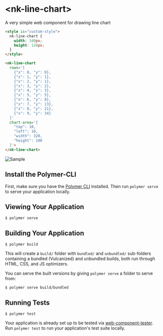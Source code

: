 # \<nk-line-chart\>

A very simple web component for drawing line chart

```html
<style is="custom-style">
  nk-line-chart {
    width: 340px;
    height: 120px;
  }
</style>

<nk-line-chart
  rows='[
    {"x": 0, "y": 0},
    {"x": 1, "y": 1},
    {"x": 2, "y": 1},
    {"x": 3, "y": 2},
    {"x": 4, "y": 3},
    {"x": 5, "y": 5},
    {"x": 6, "y": 8},
    {"x": 7, "y": 13},
    {"x": 8, "y": 21},
    {"x": 9, "y": 34}
  ]'
  chart-area='{
    "top": 10,
    "left": 10,
    "width": 320,
    "height": 100
  }'>
</nk-line-chart>
```

![Sample](https://naoak.github.io/nk-line-chart/images/sample.svg)

## Install the Polymer-CLI

First, make sure you have the [Polymer CLI](https://www.npmjs.com/package/polymer-cli) installed. Then run `polymer serve` to serve your application locally.

## Viewing Your Application

```
$ polymer serve
```

## Building Your Application

```
$ polymer build
```

This will create a `build/` folder with `bundled/` and `unbundled/` sub-folders
containing a bundled (Vulcanized) and unbundled builds, both run through HTML,
CSS, and JS optimizers.

You can serve the built versions by giving `polymer serve` a folder to serve
from:

```
$ polymer serve build/bundled
```

## Running Tests

```
$ polymer test
```

Your application is already set up to be tested via [web-component-tester](https://github.com/Polymer/web-component-tester). Run `polymer test` to run your application's test suite locally.
